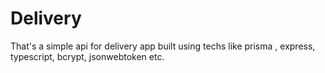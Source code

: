 # Delivery
That's a simple api for delivery app
built using techs like prisma , express, typescript, bcrypt, jsonwebtoken etc.
